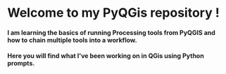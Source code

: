 # Welcome to my PyQGis repository !

#### I am learning the basics of running Processing tools from PyQGIS and how to chain multiple tools into a workflow.

#### Here you will find what I've been working on in QGis using Python prompts.
